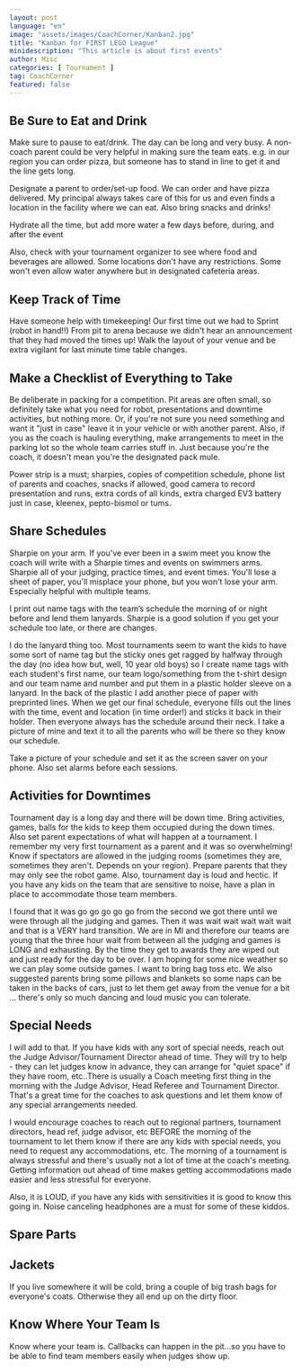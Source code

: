```yaml
---
layout: post
language: "en"
image: "assets/images/CoachCorner/Kanban2.jpg"
title: "Kanban for FIRST LEGO League"
minidescription: "This article is about first events"
author: Misc
categories: [ Tournament ]
tag: CoachCorner
featured: false
---
```



## Be Sure to Eat and Drink

Make sure to pause to eat/drink. The day can be long and very busy. A non-coach parent could be very helpful in making sure the team eats. e.g. in our region you can order pizza, but someone has to stand in line to get it and the line gets long.

Designate a parent to order/set-up food. We can order and have pizza delivered. My principal always takes care of this for us and even finds a location in the facility where we can eat. Also bring snacks and drinks!

Hydrate all the time, but add more water a few days before, during, and after the event

Also, check with your tournament organizer to see where food and beverages are allowed. Some locations don't have any restrictions. Some won't even allow water anywhere but in designated cafeteria areas.

## Keep Track of Time

Have someone help with timekeeping! Our first time out we had to Sprint (robot in hand!!) From pit to arena because we didn't hear an announcement that they had moved the times up! Walk the layout of your venue and be extra vigilant for last minute time table changes.


## Make a Checklist of Everything to Take

Be deliberate in packing for a competition. Pit areas are often small, so definitely take what you need for robot, presentations and downtime activities, but nothing more. Or, if you're not sure you need something and want it "just in case" leave it in your vehicle or with another parent.
Also, if you as the coach is hauling everything, make arrangements to meet in the parking lot so the whole team carries stuff in. Just because you're the coach, it doesn't mean you're the designated pack mule.


Power strip is a must; sharpies, copies of competition schedule, phone list of parents and coaches, snacks if allowed, good camera to record presentation and runs, extra cords of all kinds, extra charged EV3 battery just in case, kleenex, pepto-bismol or tums.

## Share Schedules

Sharpie on your arm. If you've ever been in a swim meet you know the coach will write with a Sharpie times and events on swimmers arms. Sharpie all of your judging, practice times, and event times. You'll lose a sheet of paper, you'll misplace your phone, but you won't lose your arm.
Especially helpful with multiple teams.

I print out name tags with the team’s schedule the morning of or night before and lend them lanyards. Sharpie is a good solution if you get your schedule too late, or there are changes.

 I do the lanyard thing too. Most tournaments seem to want the kids to have some sort of name tag but the sticky ones get ragged by halfway through the day (no idea how but, well, 10 year old boys) so I create name tags with each student's first name, our team logo/something from the t-shirt design and our team name and number and put them in a plastic holder sleeve on a lanyard. In the back of the plastic I add another piece of paper with preprinted lines. When we get our final schedule, everyone fills out the lines with the time, event and location (in time order!) and sticks it back in their holder. Then everyone always has the schedule around their neck. I take a picture of mine and text it to all the parents who will be there so they know our schedule.
 
 Take a picture of your schedule and set it as the screen saver on your phone. Also set alarms before each sessions.

## Activities for Downtimes

 Tournament day is a long day and there will be down time. Bring activities, games, balls for the kids to keep them occupied during the down times. Also set parent expectations of what will happen at a tournament. I remember my very first tournament as a parent and it was so overwhelming! Know if spectators are allowed in the judging rooms (sometimes they are, sometimes they aren't. Depends on your region). Prepare parents that they may only see the robot game. Also, tournament day is loud and hectic. If you have any kids on the team that are sensitive to noise, have a plan in place to accommodate those team members.
 
  I found that it was go go go go go from the second we got there until we were through all the judging and games. Then it was wait wait wait wait wait and that is a VERY hard transition. We are in MI and therefore our teams are young that the three hour wait from between all the judging and games is LONG and exhausting. By the time they get to awards they are wiped out and just ready for the day to be over. I am hoping for some nice weather so we can play some outside games. I want to bring bag toss etc. We also suggested parents bring some pillows and blankets so some naps can be taken in the backs of cars, just to let them get away from the venue for a bit ... there's only so much dancing and loud music you can tolerate.

## Special Needs

 I will add to that. If you have kids with any sort of special needs, reach out the Judge Advisor/Tournament Director ahead of time. They will try to help - they can let judges know in advance, they can arrange for "quiet space" if they have room, etc..There is usually a Coach meeting first thing in the morning with the Judge Advisor, Head Referee and Tournament Director. That's a great time for the coaches to ask questions and let them know of any special arrangements needed.
 
  I would encourage coaches to reach out to regional partners, tournament directors, head ref, judge advisor, etc BEFORE the morning of the tournament to let them know if there are any kids with special needs, you need to request any accommodations, etc. The morning of a tournament is always stressful and there's usually not a lot of time at the coach's meeting. Getting information out ahead of time makes getting accommodations made easier and less stressful for everyone.
  
  Also, it is LOUD, if you have any kids with sensitivities it is good to know this going in. Noise canceling headphones are a must for some of these kiddos.

## Spare Parts

## Jackets

If you live somewhere it will be cold, bring a couple of big trash bags for everyone's coats. Otherwise they all end up on the dirty floor.

## Know Where Your Team Is

Know where your team is. Callbacks can happen in the pit...so you have to be able to find team members easily when judges show up.
